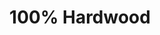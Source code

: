---
templateKey: index-page
title: 100% Hardwood
image: /img/home-jumbotron.jpg
heading: 100% Hardwood Biochar
subheading: Biochar
mainpitch:
  title: Why Backwoods
  description: >
    Not all biochar is equal, in that it may come from many agricultural sources. We only use 100% hardwood, heated at optimum conditions, producing premium quality biochar. As a result, our customers have reported about 20% increased production.
description: >-
  Backwoods is the ultimate biochar source for those who want to learn about their
  java’s origin and support the farmers that grew it. We take coffee production,
  roasting and brewing seriously and we’re glad to pass that knowledge to
  anyone.
intro:
  blurbs:
    - image: /img/coffee.png
      heading: Soil
      items: 
        - Improve porosity  
        - Increase water retention
        - Improve microbial properties
        - Increase aggregation
        - Decrease acidity 

    - image: /img/coffee-gear.png
      heading: Compost
      items: 
        - Reduce bulk density
        - Prevent loss of nutrients
        - Promote microbial activity 
        - Reduce ammonia loss
        - Reduce emissions 

    - image: /img/tutorials.png
      heading: Environment
      items: 
       - Biochar is the byproduct of one of the only energy production systems that puts more carbon back into the earth than emits.
  heading: What we offer
  description: >
    Kaldi is the ultimate spot for coffee lovers who want to learn about their
    java’s origin and support the farmers that grew it. We take coffee
    production, roasting and brewing seriously and we’re glad to pass that
    knowledge to anyone. This is an edit via identity...
main:
  heading: Great coffee with no compromises
  description: >
    We hold our coffee to the highest standards from the shrub to the cup.
    That’s why we’re meticulous and transparent about each step of the coffee’s
    journey. We personally visit each farm to make sure the conditions are
    optimal for the plants, farmers and the local environment.
  image1:
    alt: A close-up of a paper filter filled with ground coffee
    image: /img/products-grid3.jpg
  image2:
    alt: A green cup of a coffee on a wooden table
    image: /img/products-grid2.jpg
  image3:
    alt: Coffee beans
    image: /img/products-grid1.jpg
---